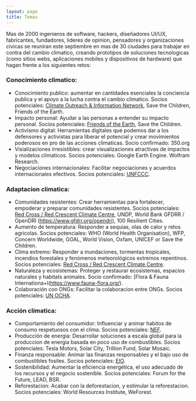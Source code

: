 ```yaml
---
layout: page
title: Temas
---
```


Mas de 2000 ingenieros de software, hackers, diseñadores UI/UX, fabricantes, fundadores, lideres de opinion, pensadores y organizaciones civicas se reuniran este septiembre en mas de 30 ciudades para trabajar en contra del cambio climatico, creando prototipos de soluciones tecnologicas (como sitios webs, aplicaciones mobiles y dispositivos de hardware) que hagan frente a los siguientes retos:

### Conocimiento climatico:

* Conocimiento publico: aumentar en cantidades esenciales la conciencia publica y el apoyo a la lucha contra el cambio climatico. Socios potenciales: [Climate Outreach & Information Network](http://www.climateoutreach.org.uk/), Save the Children, Friends of the Earth.
* Impacto personal: Ayudar a las personas a entender su impacto personal. Socios potenciales: [Friends of the Earth](http://www.foei.org/), Save the Children.
* Activismo digital: Herramientas digitales que podemos dar a los defensores y activistas para liberar el potencial y crear movimientos poderosos en pro de las acciones climaticas. Socio confirmado: 350.org
* Visializaciones irresistibles: crear visualizaciones atractivas de impactos y modelos climaticos. Socios potenciales: Google Earth Engine. Wolfram Research.
* Negociaciones internacionales: Facilitar negociaciones y acuerdos internacionales efectivos. Socios potenciales: [UNFCCC](http://unfccc.int/2860.php).

### Adaptacion climatica:

* Comunidades resistentes: Crear herramientas para fortalecer, empoderar y preparar comunidades resistentes. Socios potenciales: [Red Cross / Red Crescent Climate Centre](http://www.climatecentre.org/), UNDP, World Bank GFDRR / OpenDRI (https://www.gfdrr.org/opendri), 100 Resilient Cities.
* Aumento de temperatura: Responder a sequias, olas de calor y retos agricolas. Socios potenciales: WHO (World Health Organisation), WFP, Concern Worldwide, GOAL, World Vision, Oxfam, UNICEF or Save the Children.
* Clima extremo: Responder a inundaciones, tormentas tropicales, incendios forestales y fenómenos meteorológicos extremos repentinos. Socios potenciales: [Red Cross / Red Crescent Climate Centre](http://www.climatecentre.org/).
* Naturaleza y ecosistemas: Proteger y restaurar ecosistemas, espacios naturales y habitats animales. Socio confirmado: [Flora & Fauna Internationa+l(https://www.fauna-flora.org/).
* Colaboración con ONGs: Facilitar la colaboracion entre ONGs. Socios potenciales: [UN OCHA](http://www.unocha.org/).

### Acción climatica:

* Comportamiento del consumidor: Influenciar y animar habitos de consumo respetuosos con el clima. Socios potenciales: [NEF](http://www.neweconomics.org/).
* Producción de energia: Desarrollar soluciones a escala global para la produccion de energia basada en poco uso de combustibles. Socios potenciales: Tesla Motors, Solar City, Trillion Fund, Solar Mosaic.
* Finanza responsable: Animar las finanzas responsables y el bajo uso de combustibles fosiles. Socios potenciales: [EIO](http://www.eio.org.uk/).
* Sostenibilidad: Aumentar la eficiencia energética, el uso adecuado de los recursos y el negocio sostenible. Socios potenciales: Forum for the Future, LEAD, BSR.
* Reforestacion: Acabar con la deforestacion, y estimular la reforestacion. Socios potenciales: World Resources Institute, WeForest.
